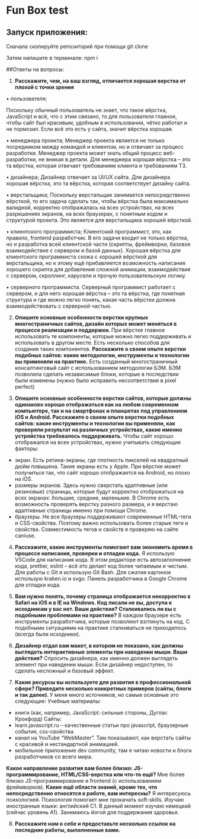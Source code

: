 # Fun Box test

## Запуск приложения:

Сначала скопируйте репозиторий при помощи git clone

Затем напишите в терминале: npm i

##Ответы на вопросы:

1.	<b>Расскажите, чем, на ваш взгляд, отличается хорошая верстка от плохой с точки зрения 
</b> 
• пользователя;

Поскольку обычный пользователь не знает, что такое вёрстка, JavaScript и всё, что с этим связано, то для пользователя главное, чтобы сайт был красивым, удобным в использовании, чётко работал и не тормозил. Если всё это есть у сайта, значит вёрстка хорошая.

• менеджера проекта; 
Менеджер проекта является не только посредником между командой и клиентом, но и отвечает за процесс разработки. Менеджер проекта может знать общий процесс веб-разработки, не вникая в детали. Для менеджера хорошая вёрстка – это та вёрстка, которая отвечает требованиям клиента и требованиям ТЗ.

• дизайнера; 
Дизайнер отвечает за UI/UX сайта. Для дизайнера хорошая вёрстка, это та вёрстка, которая соответствует дизайну сайта. 

• верстальщика; 
Поскольку верстальщик занимается непосредственно вёрсткой, то его задача сделать так, чтобы вёрстка была максимально валидной, корректно отображалась на всех устройствах, на всех разрешениях экранов, на всех браузерах, с понятным кодом и структурой проекта. Это является для верстальщика хорошей вёрсткой.

• клиентского программиста; 
Клиентский программист, это, как правило, frontend разработчик. В его задачи входит не только вёрстка, но и разработка всей клиентской части (скрипты, фреймворки, базовое взаимодействие с сервером и базой данных). Хорошая вёрстка для клиентского программиста схожа с хорошей вёрсткой для верстальщика, но к этому ещё прибавляется возможность написания хорошего скрипта для добавления сложной анимации, взаимодействия с сервером, скроллинг, карусели и прочую пользовательскую логику.

• серверного программиста.
Серверный программист работает с сервером, и для него хорошая вёрстка – это та вёрстка, где понятная структура и где можно легко понять, какая часть вёрстки должна взаимодействовать с серверной частью.

2.	<b>Опишите основные особенности верстки крупных многостраничных сайтов, дизайн которых может меняться в процессе реализации и поддержки. </b>
При вёрстке главное использовать те компоненты, которые можно легко поддерживать и использовать в другом месте. Есть несколько способов для создания таких компонентов. 
<b>Расскажите о своем опыте верстки подобных сайтов: какие методологии, инструменты и технологии вы применяли на практике.</b>
Есть созданный многостраничный консалтинговый сайт с использованием методологии БЭМ. БЭМ позволила сделать независимые блоки, которые в последствии были изменены (нужно было исправить несоответствия в pixel perfect) 

3.	<b>Опишите основные особенности верстки сайтов, которые должны одинаково хорошо отображаться как на любом современном компьютере, так и на смартфонах и планшетах под управлением iOS и Android. Расскажите о своем опыте верстки подобных сайтов: какие инструменты и технологии вы применяли, как проверяли результат на различных устройствах, какие именно устройства требовалось поддерживать.</b>
Чтобы сайт хорошо отображался на всех устройствах, нужно учитывать следующие факторы:
- экран. Есть ретина-экраны, где плотность пикселей на квадратный дюйм повышена. Такие экраны есть у Apple. При вёрстке может получиться так, что сайт хорошо отображается на Android, но плохо на iOS. 
- размеры экранов. Здесь нужно сверстать адаптивные (или резиновые) страницы, которые будут корректно отображаться на всех экранах: большие, средние, маленькие. В Chrome есть возможность проверять верстку разного размера, и я верстаю адаптивные страницы именно при помощи Chrome.
- браузеры. Не все браузеры поддерживают современные HTML-теги и CSS-свойства. Поэтому важно использовать более старые теги и свойства. Совместимость тегов и свойств я проверяю на сайте caniuse.

4.	<b>Расскажите, какие инструменты помогают вам экономить время в процессе написания, проверки и отладки кода.</b>
Я использую VSCode для написания кода. В этом редакторе есть автозаполнение кода, prettier, eslint – всё это делает код более читаемым и чистым.
Для работы с Git я использую Git Bash. Для сжатия картинок использую kraken.io и svgo. Панель разработчика в Google Chrome для отладки кода.

5.	<b>Вам нужно понять, почему страница отображается некорректно в Safari на iOS и в IE на Windows. Код писали не вы, доступа к исходникам у вас нет. Ваши действия? Сталкивались ли вы с подобными проблемами на практике?</b>
В каждом браузере есть инструменты разработчика, которые позволяют взглянуть на код. С подобными ситуациями на практике сталкиваться не приходилось (всегда были исходники).

6.	<b>Дизайнер отдал вам макет, в котором не показано, как должны выглядеть интерактивные элементы при наведении мыши. Ваши действия?</b>
Спросить дизайнера, как именно должен выглядеть элемент при наведении мыши. Если дизайнер недоступен, то сделать несложный и базовый эффект.

7.	<b>Какие ресурсы вы используете для развития в профессиональной сфере? Приведите несколько конкретных примеров (сайты, блоги и так далее). </b>
У меня много источников, но самые основные это следующие:
Учебные материалы:
- книги (как, например, JavaScript: сильные стороны, Дуглас Крокфорд)
Сайты:
- learn.javascript.ru – качественные статьи про javascript, браузерные события, css-свойства
- канал на YouTube “WebMaster”. Там показывают, как верстать сайты с красивой и нестандартной анимацией.
- мобильное приложение dev community, там я читаю новости и блоги разработчиков со всего мира.

<b>Какое направление развития вам более близко: JS-программирование, HTML/CSS-верстка или что-то ещё? </b>
Мне более близко JS-программирование и frontend (с использованием фреймворков). 
<b>Какие ещё области знаний, кроме тех, что непосредственно относятся к работе, вам интересны?</b>
Я интересуюсь психологией. Психология помогает мне прокачать soft-skills.
Изучаю иностранные языки: английский C1. В данный момент изучаю немецкий (сейчас уровень A1).
Занимаюсь йогой для поддержания здоровья.

8. <b>Расскажите нам о себе и предоставьте несколько ссылок на последние работы, выполненные вами.</b>
